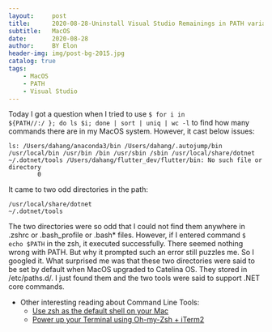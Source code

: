 ```yaml
---
layout:     post
title:      2020-08-28-Uninstall Visual Studio Remainings in PATH variable
subtitle:   MacOS
date:       2020-08-28
author:     BY Elon
header-img: img/post-bg-2015.jpg
catalog: true
tags:
    - MacOS
    - PATH
    - Visual Studio
---
```

Today I got a question when I tried to use 
<code>$ for i in ${PATH//:/ }; do ls $i; done | sort | uniq | wc -l</code> to find how many commands there are in my MacOS system. However, it cast below issues:

	ls: /Users/dahang/anaconda3/bin /Users/dahang/.autojump/bin /usr/local/bin /usr/bin /bin /usr/sbin /sbin /usr/local/share/dotnet ~/.dotnet/tools /Users/dahang/flutter_dev/flutter/bin: No such file or directory 
			0

It came to two odd directories in the path: 

	/usr/local/share/dotnet
	~/.dotnet/tools

The two directories were so odd that I could not find them anywhere in .zshrc or .bash_profile or .bash* files. However, if I entered command <code>$ echo $PATH</code> in the zsh, it executed successfully. There seemed nothing wrong with PATH. But why it prompted such an error still puzzles me.
So I googled it. What surprised me was that these two directories were said to be set by default when MacOS upgraded to Catelina OS. They stored in /etc/paths.d/. I just found them and the two tools were said to support .NET core commands.
- Other interesting reading about Command Line Tools:
	- [Use zsh as the default shell on your Mac](https://support.apple.com/en-us/HT208050)
	- [Power up your Terminal using Oh-my-Zsh + iTerm2](https://medium.com/swlh/power-up-your-terminal-using-oh-my-zsh-iterm2-c5a03f73a9fb)
